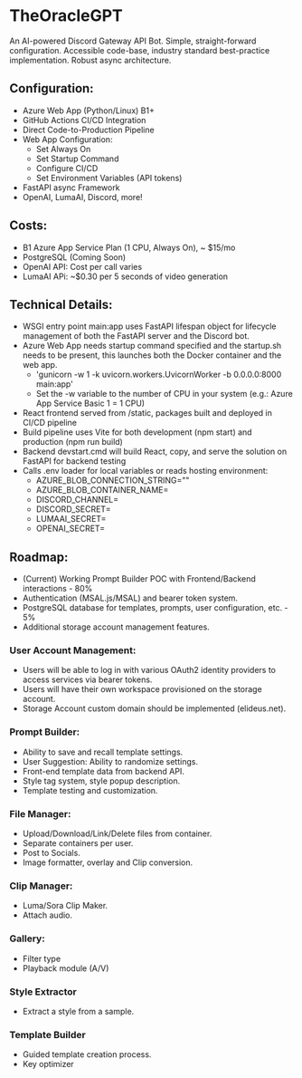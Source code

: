 # TheOracleGPT

  An AI-powered Discord Gateway API Bot. Simple, straight-forward configuration. Accessible code-base, industry standard best-practice implementation. Robust async architecture.

## Configuration:
- Azure Web App (Python/Linux) B1+
- GitHub Actions CI/CD Integration
- Direct Code-to-Production Pipeline
- Web App Configuration:
  - Set Always On
  - Set Startup Command
  - Configure CI/CD
  - Set Environment Variables (API tokens)
- FastAPI async Framework
- OpenAI, LumaAI, Discord, more!

## Costs:
- B1 Azure App Service Plan (1 CPU, Always On), ~ $15/mo
- PostgreSQL (Coming Soon)
- OpenAI API: Cost per call varies
- LumaAI APi: ~$0.30 per 5 seconds of video generation

## Technical Details:
- WSGI entry point main:app uses FastAPI lifespan object for lifecycle management of both the FastAPI server and the Discord bot.
- Azure Web App needs startup command specified and the startup.sh needs to be present, this launches both the Docker container and the web app.
  - 'gunicorn -w 1 -k uvicorn.workers.UvicornWorker -b 0.0.0.0:8000 main:app'
  - Set the -w variable to the number of CPU in your system (e.g.: Azure App Service Basic 1 = 1 CPU)
- React frontend served from /static, packages built and deployed in CI/CD pipeline
- Build pipeline uses Vite for both development (npm start) and production (npm run build)
- Backend devstart.cmd will build React, copy, and serve the solution on FastAPI for backend testing
- Calls .env loader for local variables or reads hosting environment:
  - AZURE_BLOB_CONNECTION_STRING=""
  - AZURE_BLOB_CONTAINER_NAME=
  - DISCORD_CHANNEL=
  - DISCORD_SECRET=
  - LUMAAI_SECRET=
  - OPENAI_SECRET=

## Roadmap:
- (Current) Working Prompt Builder POC with Frontend/Backend interactions - 80%
- Authentication (MSAL.js/MSAL) and bearer token system.
- PostgreSQL database for templates, prompts, user configuration, etc. - 5%
- Additional storage account management features.

### User Account Management:
- Users will be able to log in with various OAuth2 identity providers to access services via bearer tokens.
- Users will have their own workspace provisioned on the storage account.
- Storage Account custom domain should be implemented (elideus.net).
### Prompt Builder:
- Ability to save and recall template settings.
- User Suggestion: Ability to randomize settings.
- Front-end template data from backend API.
- Style tag system, style popup description.
- Template testing and customization.
### File Manager:
- Upload/Download/Link/Delete files from container.
- Separate containers per user.
- Post to Socials.
- Image formatter, overlay and Clip conversion.
### Clip Manager:
- Luma/Sora Clip Maker.
- Attach audio.
### Gallery:
- Filter type
- Playback module (A/V)
### Style Extractor
- Extract a style from a sample.
### Template Builder
- Guided template creation process.
- Key optimizer